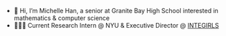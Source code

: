 - 👋 Hi, I’m Michelle Han, a senior at Granite Bay High School interested in mathematics & computer science
- 👩🏻‍💻 Current Research Intern @ NYU & Executive Director @ [INTEGIRLS](https://www.integirls.org/)

<!---
michellehhan/michellehhan is a ✨ special ✨ repository because its `README.md` (this file) appears on your GitHub profile.
You can click the Preview link to take a look at your changes.
--->
